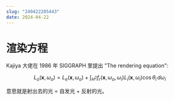 ```yaml
---
slug: "240422205443"
date: 2024-04-22
---
```


# 渲染方程

Kajiya 大佬在 1986 年 SIGGRAPH 里提出 "The rendering equation":

$$
L_o(\mathbf{x}, \omega_o) = L_e(\mathbf{x}, \omega_o) + \int_{H^2}f_r(\mathbf{x}, \omega_o, \omega_i)L_i(\mathbf{x}, \omega_i)\cos\theta_i\,d\omega_i
$$

意思就是射出去的光 = 自发光 + 反射的光。
